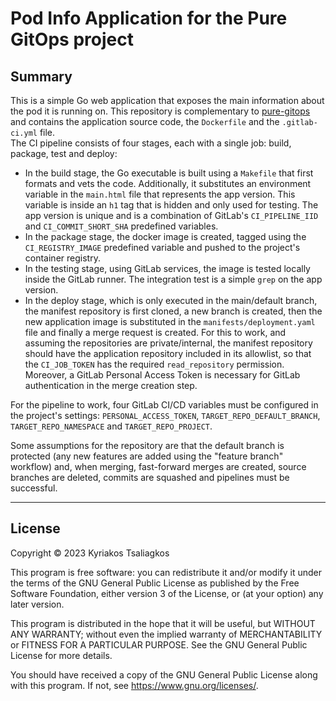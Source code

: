 # Pod Info Application for the Pure GitOps project

## Summary
This is a simple Go web application that exposes the main information about the pod it is running on. This repository is complementary to [pure-gitops](https://github.com/KyriakosTsalia/pure-gitops) and contains the application source code, the <code>Dockerfile</code> and the <code>.gitlab-ci.yml</code> file. <br/>
The CI pipeline consists of four stages, each with a single job: build, package, test and deploy:
* In the build stage, the Go executable is built using a <code>Makefile</code> that first formats and vets the code. Additionally, it substitutes an environment variable in the <code>main.html</code> file that represents the app version. This variable is inside an <code>h1</code> tag that is hidden and only used for testing. The app version is unique and is a combination of GitLab's <code>CI_PIPELINE_IID</code> and <code>CI_COMMIT_SHORT_SHA</code> predefined variables.
* In the package stage, the docker image is created, tagged using the <code>CI_REGISTRY_IMAGE</code> predefined variable and pushed to the project's container registry.
* In the testing stage, using GitLab services, the image is tested locally inside the GitLab runner. The integration test is a simple <code>grep</code> on the app version.
* In the deploy stage, which is only executed in the main/default branch, the manifest repository is first cloned, a new branch is created, then the new application image is substituted in the <code>manifests/deployment.yaml</code> file and finally a merge request is created. For this to work, and assuming the repositories are private/internal, the manifest repository should have the application repository included in its allowlist, so that the <code>CI_JOB_TOKEN</code> has the required <code>read_repository</code> permission. Moreover, a GitLab Personal Access Token is necessary for GitLab authentication in the merge creation step.

For the pipeline to work, four GitLab CI/CD variables must be configured in the project's settings: <code>PERSONAL_ACCESS_TOKEN</code>, <code>TARGET_REPO_DEFAULT_BRANCH</code>, <code>TARGET_REPO_NAMESPACE</code> and <code>TARGET_REPO_PROJECT</code>. </br>

Some assumptions for the repository are that the default branch is protected (any new features are added using the "feature branch" workflow) and, when merging, fast-forward merges are created, source branches are deleted, commits are squashed and pipelines must be successful.

---

## License
Copyright &copy; 2023 Kyriakos Tsaliagkos

This program is free software: you can redistribute it and/or modify
it under the terms of the GNU General Public License as published by
the Free Software Foundation, either version 3 of the License, or
(at your option) any later version.

This program is distributed in the hope that it will be useful,
but WITHOUT ANY WARRANTY; without even the implied warranty of
MERCHANTABILITY or FITNESS FOR A PARTICULAR PURPOSE.  See the
GNU General Public License for more details.

You should have received a copy of the GNU General Public License
along with this program.  If not, see <https://www.gnu.org/licenses/>.
